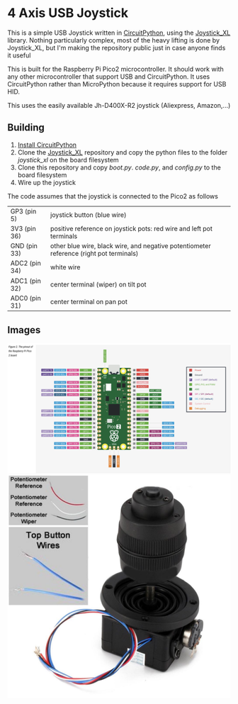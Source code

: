 # 4 Axis USB Joystick

This is a simple USB Joystick written in [CircuitPython](https://circuitpython.org/), using the [Joystick_XL](https://github.com/fasteddy516/CircuitPython_JoystickXL) library.
Nothing particularly complex, most of the heavy lifting is done by Joystick_XL, but I'm making the repository public just in case anyone finds it useful

This is built for the Raspberry Pi Pico2 microcontroller. It should work with any other microcontroller that support USB and CircuitPython. It uses CircuitPython rather than MicroPython because it requires support for USB HID.

This uses the easily available Jh-D400X-R2 joystick (Aliexpress, Amazon,...)

## Building

1. [Install CircuitPython](https://learn.adafruit.com/welcome-to-circuitpython/installing-circuitpython)
2. Clone the [Joystick_XL](https://github.com/fasteddy516/CircuitPython_JoystickXL) repository and copy the python files to the folder _joystick_xl_ on the board filesystem
3. Clone this repository and copy _boot.py_. _code.py_, and _config.py_ to the board filesystem
4. Wire up the joystick

The code assumes that the joystick is connected to the Pico2 as follows
<table>
<tr><td>GP3 (pin 5)</td><td>joystick button (blue wire)</td></tr>
<tr><td>3V3 (pin 36)</td><td>positive reference on joystick pots: red wire and left pot terminals</td></tr>
<tr><td>GND (pin 33)</td><td>other blue wire, black wire, and negative potentiometer reference (right pot terminals)</td></tr>
<tr><td>ADC2 (pin 34)</td><td>white wire</td></tr>
<tr><td>ADC1 (pin 32)</td><td>center terminal (wiper) on tilt pot</td></tr>
<tr><td>ADC0 (pin 31)</td><td>center terminal on pan pot</td></tr>
</table>


## Images

![Pico2 Pinout](Pico2Pinouts.png "Pico2 pinouts") 
![Joystick wiring](Joystick.png "Joystick wiring")
